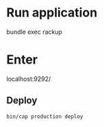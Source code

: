 # Run application

bundle exec rackup

# Enter

localhost:9292/


## Deploy

```
bin/cap production deploy
```